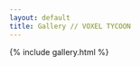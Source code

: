 ```yaml
---
layout: default
title: Gallery // VOXEL TYCOON
---
```


<div id="gallery">
{% include gallery.html %}
</div>